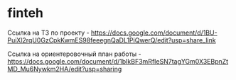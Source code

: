 # finteh
Ссылка на ТЗ по проекту - https://docs.google.com/document/d/1BU-PuiXl2rqU0GzCpkKwmES98feeegnQaDL1PiQwerQ/edit?usp=share_link

Ссылка на ориентеровочный план работы - https://docs.google.com/document/d/1bIkBF3mRfIeSN7tagYGm0X3EBpnZtMD_Mu6Nywkm2HA/edit?usp=sharing

